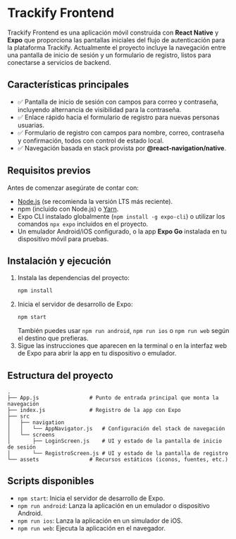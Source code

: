 # Trackify Frontend

Trackify Frontend es una aplicación móvil construida con **React Native** y **Expo** que proporciona las pantallas iniciales del flujo de autenticación para la plataforma Trackify. Actualmente el proyecto incluye la navegación entre una pantalla de inicio de sesión y un formulario de registro, listos para conectarse a servicios de backend.

## Características principales
- ✅ Pantalla de inicio de sesión con campos para correo y contraseña, incluyendo alternancia de visibilidad para la contraseña.
- ✅ Enlace rápido hacia el formulario de registro para nuevas personas usuarias.
- ✅ Formulario de registro con campos para nombre, correo, contraseña y confirmación, todos con control de estado local.
- ✅ Navegación basada en stack provista por **@react-navigation/native**.

## Requisitos previos
Antes de comenzar asegúrate de contar con:
- [Node.js](https://nodejs.org/) (se recomienda la versión LTS más reciente).
- npm (incluido con Node.js) o [Yarn](https://yarnpkg.com/).
- Expo CLI instalado globalmente (`npm install -g expo-cli`) o utilizar los comandos `npx expo` incluidos en el proyecto.
- Un emulador Android/iOS configurado, o la app **Expo Go** instalada en tu dispositivo móvil para pruebas.

## Instalación y ejecución
1. Instala las dependencias del proyecto:
   ```bash
   npm install
   ```
2. Inicia el servidor de desarrollo de Expo:
   ```bash
   npm start
   ```
   También puedes usar `npm run android`, `npm run ios` o `npm run web` según el destino que prefieras.
3. Sigue las instrucciones que aparecen en la terminal o en la interfaz web de Expo para abrir la app en tu dispositivo o emulador.

## Estructura del proyecto
```
.
├── App.js                # Punto de entrada principal que monta la navegación
├── index.js              # Registro de la app con Expo
├── src
│   ├── navigation
│   │   └── AppNavigator.js   # Configuración del stack de navegación
│   └── screens
│       ├── LoginScreen.js    # UI y estado de la pantalla de inicio de sesión
│       └── RegistroScreen.js # UI y estado de la pantalla de registro
└── assets                # Recursos estáticos (iconos, fuentes, etc.)
```

## Scripts disponibles
- `npm start`: Inicia el servidor de desarrollo de Expo.
- `npm run android`: Lanza la aplicación en un emulador o dispositivo Android.
- `npm run ios`: Lanza la aplicación en un simulador de iOS.
- `npm run web`: Ejecuta la aplicación en el navegador.

